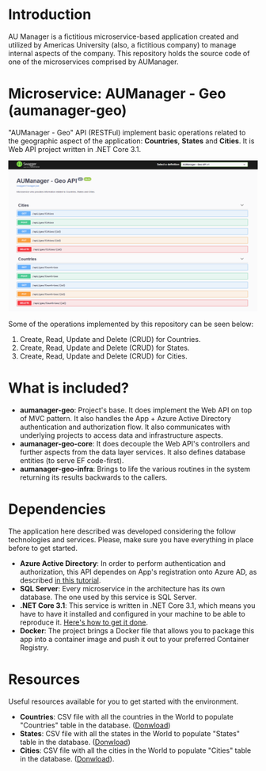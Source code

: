 # Introduction 
AU Manager is a fictitious microservice-based application created and utilized by Americas University (also, a fictitious company) to manage internal aspects of the company. This repository holds the source code of one of the microservices comprised by AUManager.

# Microservice: AUManager - Geo (aumanager-geo)

"AUManager - Geo" API (RESTFul) implement basic operations related to the geographic aspect of the application: **Countries**, **States** and **Cities**. It is Web API project written in .NET Core 3.1.

![aumanager-geo Swagger](img/aumanager-geo-swagger.PNG)

Some of the operations implemented by this repository can be seen below:

1.	Create, Read, Update and Delete (CRUD) for Countries.
2.	Create, Read, Update and Delete (CRUD) for States.
3.	Create, Read, Update and Delete (CRUD) for Cities.

# What is included?

* **aumanager-geo**: Project's base. It does implement the Web API on top of MVC pattern. It also handles the App + Azure Active Directory authentication and authorization flow. It also communicates with underlying projects to access data and infrastructure aspects.
* **aumanager-geo-core**: It does decouple the Web API's controllers and further aspects from the data layer services. It also defines database entities (to serve EF code-first).
* **aumanager-geo-infra**: Brings to life the various routines in the system returning its results backwards to the callers.

# Dependencies

The application here described was developed considering the follow technologies and services. Please, make sure you have everything in place before to get started.

* **Azure Active Directory**: In order to perform authentication and authorization, this API dependes on App's registration onto Azure AD, as described [in this tutorial](https://docs.microsoft.com/en-us/samples/azure-samples/active-directory-dotnet-webapp-webapi-openidconnect-aspnetcore/calling-a-web-api-in-an-aspnet-core-web-application-using-azure-ad/).
* **SQL Server**: Every microservice in the architecture has its own database. The one used by this service is SQL Server.
* **.NET Core 3.1**: This service is written in .NET Core 3.1, which means you have to have it installed and configured in your machine to be able to reproduce it. [Here's how to get it done](https://dotnet.microsoft.com/download/dotnet/3.1).
* **Docker**: The project brings a Docker file that allows you to package this app into a container image and push it out to your preferred Container Registry.

# Resources

Useful resources available for you to get started with the environment.

* **Countries**: CSV file with all the countries in the World to populate "Countries" table in the database. ([Donwload](res/countries.csv))
* **States**: CSV file with all the states in the World to populate "States" table in the database. ([Donwload](res/states.csv))
* **Cities**: CSV file with all the cities in the World to populate "Cities" table in the database. ([Donwload](res/cities.csv)).